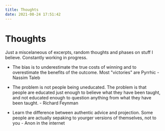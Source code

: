 ```yaml
---
title: Thoughts
date: 2021-08-24 17:51:42
---
```


# Thoughts

Just a miscelaneous of excerpts, random thoughts and phases on stuff I believe.
Constantly working in progress.

- The bias is to underestimate the true costs of winning and to overestimate the benefits of the outcome. Most "victories" are Pyrrhic - Nassim Taleb

- The problem is not people being uneducated. The problem is that people are educated just enough to believe what they have been taught, and not educated enough to question anything from what they have been taught. - Richard Feynman

- Learn the difference between authentic advice and projection. Some people are actually sepaking to yourger versions of themselves, not to you - Anon in the internet